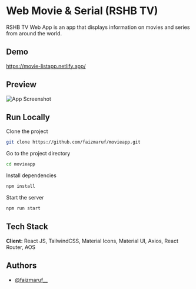 # Web Movie & Serial (RSHB TV)

RSHB TV Web App is an app that displays information on movies and series from around the world.

## Demo

https://movie-listapp.netlify.app/

## Preview

![App Screenshot](https://res.cloudinary.com/dlmpgu7kw/image/upload/v1678063793/screenshot_lxp3fe.png)

## Run Locally

Clone the project

```bash
git clone https://github.com/faizmaruf/movieapp.git
```

Go to the project directory

```bash
cd movieapp
```

Install dependencies

```bash
npm install
```

Start the server

```bash
npm run start
```

## Tech Stack

**Client:** React JS, TailwindCSS, Material Icons, Material UI, Axios, React Router, AOS

## Authors

- [@faizmaruf_\_](https://www.instagram.com/faizmaruf_/)
